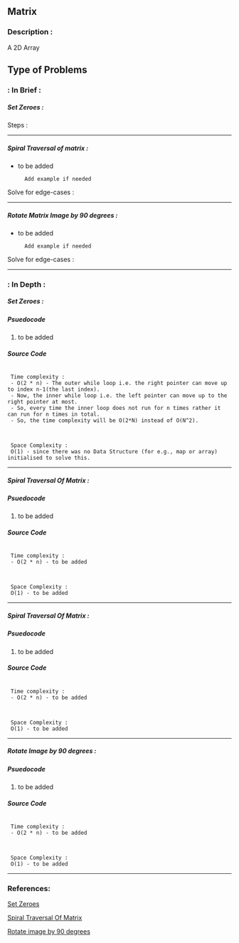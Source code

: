 ## Matrix

### Description :

A 2D Array

## Type of Problems

### : In Brief :

##### Set Zeroes :

Steps :
____

##### Spiral Traversal of matrix :

- to be added

  ```
    Add example if needed
  ```

Solve for edge-cases :

____

##### Rotate Matrix Image by 90 degrees :

- to be added

  ```
    Add example if needed
  ```

Solve for edge-cases :

____

### : In Depth :

##### Set Zeroes :

##### Psuedocode

1) to be added

##### Source Code

```

```

``` 
 Time complexity :
 - O(2 * n) - The outer while loop i.e. the right pointer can move up to index n-1(the last index). 
 - Now, the inner while loop i.e. the left pointer can move up to the right pointer at most. 
 - So, every time the inner loop does not run for n times rather it can run for n times in total. 
 - So, the time complexity will be O(2*N) instead of O(N^2).


 
 Space Complexity :
 O(1) - since there was no Data Structure (for e.g., map or array) initialised to solve this.
```

____

##### Spiral Traversal Of Matrix :

##### Psuedocode

1) to be added

##### Source Code

```

```

``` 
 Time complexity :
 - O(2 * n) - to be added


 
 Space Complexity :
 O(1) - to be added
```

____

##### Spiral Traversal Of Matrix :

##### Psuedocode

1) to be added

##### Source Code

```

```

``` 
 Time complexity :
 - O(2 * n) - to be added


 
 Space Complexity :
 O(1) - to be added
```

____

##### Rotate Image by 90 degrees :

##### Psuedocode

1) to be added

##### Source Code

```

```

``` 
 Time complexity :
 - O(2 * n) - to be added


 
 Space Complexity :
 O(1) - to be added
```

____

### References:

[Set Zeroes](https://takeuforward.org/data-structure/longest-subarray-with-given-sum-k/)

[Spiral Traversal Of Matrix](https://takeuforward.org/arrays/longest-subarray-with-sum-k-postives-and-negatives/)

[Rotate image by 90 degrees](https://takeuforward.org/data-structure/kadanes-algorithm-maximum-subarray-sum-in-an-array/)

